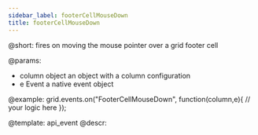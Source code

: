 ```yaml
---
sidebar_label: footerCellMouseDown
title: footerCellMouseDown
---          
```


@short:
fires on moving the mouse pointer over a grid footer cell

@params:
- column		object		an object with a column configuration
- e				Event		a native event object


@example:
grid.events.on("FooterCellMouseDown", function(column,e){
    // your logic here
});


@template: api_event
@descr:



